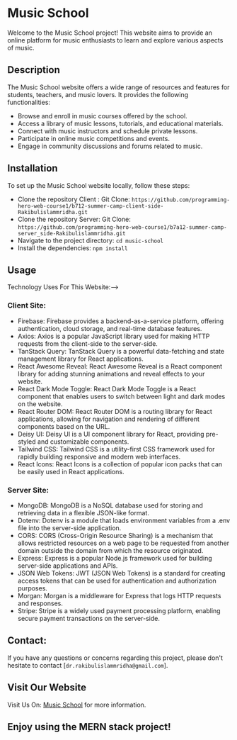 # Music School

Welcome to the Music School project! This website aims to provide an online platform for music enthusiasts to learn and explore various aspects of music.

## Description

The Music School website offers a wide range of resources and features for students, teachers, and music lovers. It provides the following functionalities:

- Browse and enroll in music courses offered by the school.
- Access a library of music lessons, tutorials, and educational materials.
- Connect with music instructors and schedule private lessons.
- Participate in online music competitions and events.
- Engage in community discussions and forums related to music.

## Installation

To set up the Music School website locally, follow these steps:

- Clone the repository Client : Git Clone:  `https://github.com/programming-hero-web-course1/b712-summer-camp-client-side-Rakibulislammridha.git`
- Clone the repository Server: Git Clone:  `https://github.com/programming-hero-web-course1/b7a12-summer-camp-server_side-Rakibulislammridha.git`
- Navigate to the project directory: `cd music-school`
- Install the dependencies: `npm install`

## Usage

Technology Uses For This Website:-->

### Client Site: 

- Firebase: Firebase provides a backend-as-a-service platform, offering authentication, cloud storage, and real-time database features.
- Axios: Axios is a popular JavaScript library used for making HTTP requests from the client-side to the server-side.
- TanStack Query: TanStack Query is a powerful data-fetching and state management library for React applications.
- React Awesome Reveal: React Awesome Reveal is a React component library for adding stunning animations and reveal effects to your website.
- React Dark Mode Toggle: React Dark Mode Toggle is a React component that enables users to switch between light and dark modes on the website.
- React Router DOM: React Router DOM is a routing library for React applications, allowing for navigation and rendering of different components based on the URL.
- Deisy UI: Deisy UI is a UI component library for React, providing pre-styled and customizable components.
- Tailwind CSS: Tailwind CSS is a utility-first CSS framework used for rapidly building responsive and modern web interfaces.
- React Icons: React Icons is a collection of popular icon packs that can be easily used in React applications.

### Server Site: 

- MongoDB: MongoDB is a NoSQL database used for storing and retrieving data in a flexible JSON-like format.
- Dotenv: Dotenv is a module that loads environment variables from a .env file into the server-side application.
- CORS: CORS (Cross-Origin Resource Sharing) is a mechanism that allows restricted resources on a web page to be requested from another domain outside the domain from which the resource originated.
- Express: Express is a popular Node.js framework used for building server-side applications and APIs.
- JSON Web Tokens: JWT (JSON Web Tokens) is a standard for creating access tokens that can be used for authentication and authorization purposes.
- Morgan: Morgan is a middleware for Express that logs HTTP requests and responses.
- Stripe: Stripe is a widely used payment processing platform, enabling secure payment transactions on the server-side.

## Contact:
If you have any questions or concerns regarding this project, please don't hesitate to contact [`dr.rakibulislammridha@gmail.com`].

## Visit Our Website 
Visit Us On: [Music School](https://relaxed-bunny-48ff95.netlify.app) for more information.

## Enjoy using the MERN stack project!

